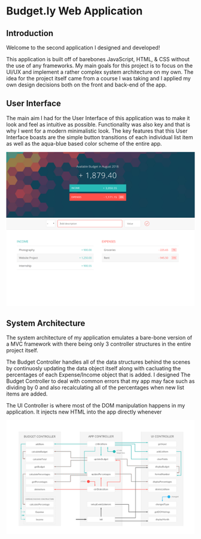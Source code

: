# Budget.ly Web Application

## Introduction

Welcome to the second application I designed and developed! 

This application is built off of barebones JavaScript, HTML, & CSS without the use of any frameworks. My main goals for this project is to focus on the UI/UX and implement a rather complex system architecture on my own. The idea for the project itself came from a course I was taking and I applied my own design decisions both on the front and back-end of the app.   

## User Interface 

The main aim I had for the User Interface of this application was to make it look and feel as intuitive as possible. Functionality was also key and that is why I went for a modern minimalistic look. The key features that this User Interface boasts are the simple button transitions of each individual list item as well as the aqua-blue based color scheme of the entire app. 

![Screenshot](https://github.com/Quasay/budget.ly/blob/master/Budget.ly.PNG?raw=true)


## System Architecture 

The system architecture of my application emulates a bare-bone version of a MVC framework with there being only 3 controller structures in the entire project itself. 

The Budget Controller handles all of the data structures behind the scenes by continuosly updating the data object itself along with cacluating the percentages of each Expense/Income object that is added. I designed The Budget Controller to deal with common errors that my app may face such as dividing by 0 and also recalculating all of the percentages when new list items are added. 





The UI Controller is where most of the DOM manipulation happens in my application. It injects new HTML into the app directly whenever 






![Screenshot](https://github.com/Quasay/budget.ly/blob/master/System%20Architecture.PNG?raw=true)

